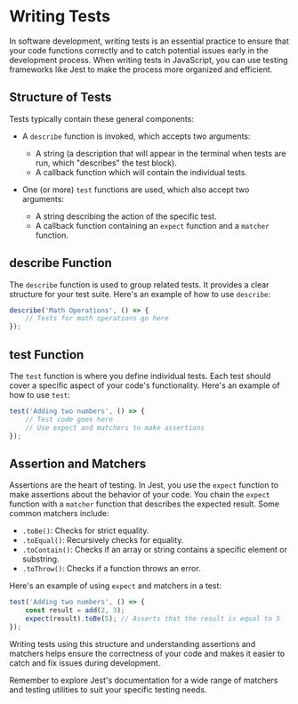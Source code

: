 # Writing Tests

In software development, writing tests is an essential practice to ensure that your code functions correctly and to catch potential issues early in the development process. When writing tests in JavaScript, you can use testing frameworks like Jest to make the process more organized and efficient.

## Structure of Tests

Tests typically contain these general components:

-   A `describe` function is invoked, which accepts two arguments:

    -   A string (a description that will appear in the terminal when tests are run, which "describes" the test block).
    -   A callback function which will contain the individual tests.

-   One (or more) `test` functions are used, which also accept two arguments:
    -   A string describing the action of the specific test.
    -   A callback function containing an `expect` function and a `matcher` function.

## describe Function

The `describe` function is used to group related tests. It provides a clear structure for your test suite. Here's an example of how to use `describe`:

```javascript
describe('Math Operations', () => {
    // Tests for math operations go here
});
```

## test Function

The `test` function is where you define individual tests. Each test should cover a specific aspect of your code's functionality. Here's an example of how to use `test`:

```javascript
test('Adding two numbers', () => {
    // Test code goes here
    // Use expect and matchers to make assertions
});
```

## Assertion and Matchers

Assertions are the heart of testing. In Jest, you use the `expect` function to make assertions about the behavior of your code. You chain the `expect` function with a `matcher` function that describes the expected result. Some common matchers include:

-   `.toBe()`: Checks for strict equality.
-   `.toEqual()`: Recursively checks for equality.
-   `.toContain()`: Checks if an array or string contains a specific element or substring.
-   `.toThrow()`: Checks if a function throws an error.

Here's an example of using `expect` and matchers in a test:

```javascript
test('Adding two numbers', () => {
    const result = add(2, 3);
    expect(result).toBe(5); // Asserts that the result is equal to 5
});
```

Writing tests using this structure and understanding assertions and matchers helps ensure the correctness of your code and makes it easier to catch and fix issues during development.

Remember to explore Jest's documentation for a wide range of matchers and testing utilities to suit your specific testing needs.
